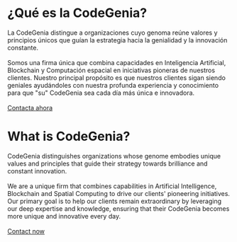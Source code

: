 <h1 class="display-5 fw-bold mb-4">¿Qué es la CodeGenia?</h1>
<div class="row align-items-center">
    <div class="col-md-8">
        <p class="fs-4 lead">
            La CodeGenia distingue a organizaciones cuyo genoma reúne valores y principios únicos que guían la
            estrategia hacia la genialidad y la innovación constante.<br><br>
            Somos una firma única que combina capacidades en Inteligencia Artificial, Blockchain y Computación
            espacial en iniciativas pioneras de nuestros clientes.
            Nuestro principal propósito es que nuestros clientes sigan siendo geniales ayudándoles con nuestra
            profunda experiencia y conocimiento para que "su" CodeGenia sea cada día más única e innovadora.<br><br>
            <!--Haz clic en el video para descubrir más.-->
            <a class="btn button-animation mt-3 px-4 py-3" href="#contact">
                Contacta ahora
            </a>
        </p>
    </div>
</div>

<h1 class="display-5 fw-bold mb-4">What is CodeGenia?</h1>
<div class="row align-items-center">
    <div class="col-md-8">
        <p class="fs-4 lead">
            CodeGenia distinguishes organizations whose genome embodies unique values and principles that guide their strategy towards brilliance and constant innovation.<br><br>
            We are a unique firm that combines capabilities in Artificial Intelligence, Blockchain and Spatial Computing to drive our clients' pioneering initiatives. Our primary goal is to help our clients remain extraordinary by leveraging our deep expertise and knowledge, ensuring that their CodeGenia becomes more unique and innovative every day.<br><br>
            <!--Haz clic en el video para descubrir más.-->
            <a class="btn button-animation mt-3 px-4 py-3" href="#contact">
                Contact now
            </a>
        </p>
    </div>
</div>